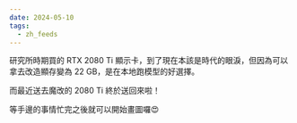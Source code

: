 ```yaml
---
date: 2024-05-10
tags:
  - zh_feeds
---
```

研究所時期買的 RTX 2080 Ti 顯示卡，到了現在本該是時代的眼淚，但因為可以拿去改造顯存變為 22 GB，是在本地跑模型的好選擇。

而最近送去魔改的 2080 Ti 終於送回來啦！  

等手邊的事情忙完之後就可以開始畫圖囉😍
